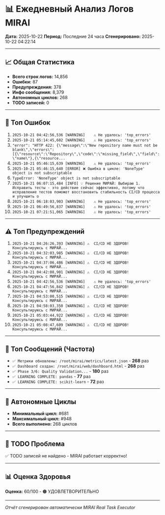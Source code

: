 # 📊 Ежедневный Анализ Логов MIRAI

**Дата:** 2025-10-22
**Период:** Последние 24 часа
**Сгенерировано:** 2025-10-22 04:22:14

---

## 📈 Общая Статистика

- **Всего строк логов:** 14,856
- **Ошибки:** 87
- **Предупреждения:** 378
- **Инфо сообщения:** 8,379
- **Автономных циклов:** 268
- **TODO записей:** 0

---

## 🔴 Топ Ошибок

1. `2025-10-21 04:42:56,536 [WARNING]    ⚠️ Не удалось: 'top_errors'`
2. `2025-10-21 05:14:45,602 [WARNING]    ⚠️ Не удалось: 'top_errors'`
3. `"error": "HTTP 422: {\"message\":\"New repository name must not be blank\",\"errors\":[{\"resource\":\"Repository\",\"code\":\"missing_field\",\"field\":\"name\"},{\"resource...`
4. `2025-10-21 05:46:15,639 [WARNING]    ⚠️ Не удалось: 'top_errors'`
5. `2025-10-21 05:46:15,640 [ERROR] ❌ Ошибка в цикле: 'NoneType' object is not subscriptable`
6. `TypeError: 'NoneType' object is not subscriptable`
7. `2025-10-21 06:07:15,484 [INFO] 💡 Решение МИРАЙ: Выбираю 1. Исправить тесты - это действие сейчас эффективно, потому что исправление тестов поможет восстановить стабильность CI/CD процесса и улучшить о`
8. `2025-10-21 06:18:03,903 [WARNING]    ⚠️ Не удалось: 'top_errors'`
9. `2025-10-21 06:49:56,837 [WARNING]    ⚠️ Не удалось: 'top_errors'`
10. `2025-10-21 07:21:51,065 [WARNING]    ⚠️ Не удалось: 'top_errors'`

---

## ⚠️ Топ Предупреждений

1. `2025-10-21 04:26:26,393 [WARNING] ⚠️  CI/CD НЕ ЗДОРОВ! Консультируюсь с МИРАЙ...`
2. `2025-10-21 04:32:03,985 [WARNING] ⚠️  CI/CD НЕ ЗДОРОВ! Консультируюсь с МИРАЙ...`
3. `2025-10-21 04:37:06,486 [WARNING] ⚠️  CI/CD НЕ ЗДОРОВ! Консультируюсь с МИРАЙ...`
4. `2025-10-21 04:42:08,901 [WARNING] ⚠️  CI/CD НЕ ЗДОРОВ! Консультируюсь с МИРАЙ...`
5. `2025-10-21 04:42:56,536 [WARNING]    ⚠️ Не удалось: 'top_errors'`
6. `2025-10-21 04:47:56,842 [WARNING] ⚠️  CI/CD НЕ ЗДОРОВ! Консультируюсь с МИРАЙ...`
7. `2025-10-21 04:53:00,515 [WARNING] ⚠️  CI/CD НЕ ЗДОРОВ! Консультируюсь с МИРАЙ...`
8. `2025-10-21 04:58:03,350 [WARNING] ⚠️  CI/CD НЕ ЗДОРОВ! Консультируюсь с МИРАЙ...`
9. `2025-10-21 05:03:44,922 [WARNING] ⚠️  CI/CD НЕ ЗДОРОВ! Консультируюсь с МИРАЙ...`
10. `2025-10-21 05:08:47,609 [WARNING] ⚠️  CI/CD НЕ ЗДОРОВ! Консультируюсь с МИРАЙ...`

---

## 💬 Топ Сообщений (Частота)

- `✅ Метрики обновлены: /root/mirai/metrics/latest.json` - **268** раз
- `✅ Dashboard создан: /root/mirai/web/dashboard.html` - **268** раз
- `✅ Phase 3/6: Quality Validation...` - **180** раз
- `✅ LEARNING COMPLETE: pandas` - **77** раз
- `✅ LEARNING COMPLETE: scikit-learn` - **72** раз

---

## 🔄 Автономные Циклы

- **Минимальный цикл:** #681
- **Максимальный цикл:** #948
- **Всего выполнено:** 268 циклов

---

## 🚨 TODO Проблема

✅ TODO записей не найдено - MIRAI работает корректно!

---

## 📊 Оценка Здоровья

**Оценка:** 60/100 - 🟠 УДОВЛЕТВОРИТЕЛЬНО

---

*Отчёт сгенерирован автоматически MIRAI Real Task Executor*
